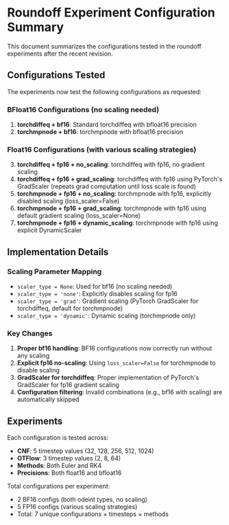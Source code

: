 # Roundoff Experiment Configuration Summary

This document summarizes the configurations tested in the roundoff experiments after the recent revision.

## Configurations Tested

The experiments now test the following configurations as requested:

### BFloat16 Configurations (no scaling needed)
1. **torchdiffeq + bf16**: Standard torchdiffeq with bfloat16 precision
2. **torchmpnode + bf16**: torchmpnode with bfloat16 precision

### Float16 Configurations (with various scaling strategies)
3. **torchdiffeq + fp16 + no_scaling**: torchdiffeq with fp16, no gradient scaling
4. **torchdiffeq + fp16 + grad_scaling**: torchdiffeq with fp16 using PyTorch's GradScaler (repeats grad computation until loss scale is found)
5. **torchmpnode + fp16 + no_scaling**: torchmpnode with fp16, explicitly disabled scaling (loss_scaler=False)
6. **torchmpnode + fp16 + grad_scaling**: torchmpnode with fp16 using default gradient scaling (loss_scaler=None)
7. **torchmpnode + fp16 + dynamic_scaling**: torchmpnode with fp16 using explicit DynamicScaler

## Implementation Details

### Scaling Parameter Mapping
- `scaler_type = None`: Used for bf16 (no scaling needed)
- `scaler_type = 'none'`: Explicitly disables scaling for fp16
- `scaler_type = 'grad'`: Gradient scaling (PyTorch GradScaler for torchdiffeq, default for torchmpnode)
- `scaler_type = 'dynamic'`: Dynamic scaling (torchmpnode only)

### Key Changes
1. **Proper bf16 handling**: BF16 configurations now correctly run without any scaling
2. **Explicit fp16 no-scaling**: Using `loss_scaler=False` for torchmpnode to disable scaling
3. **GradScaler for torchdiffeq**: Proper implementation of PyTorch's GradScaler for fp16 gradient scaling
4. **Configuration filtering**: Invalid combinations (e.g., bf16 with scaling) are automatically skipped

## Experiments

Each configuration is tested across:
- **CNF**: 5 timestep values (32, 128, 256, 512, 1024)
- **OTFlow**: 3 timestep values (2, 8, 64)
- **Methods**: Both Euler and RK4
- **Precisions**: Both float16 and bfloat16

Total configurations per experiment:
- 2 BF16 configs (both odeint types, no scaling)
- 5 FP16 configs (various scaling strategies)
- Total: 7 unique configurations × timesteps × methods